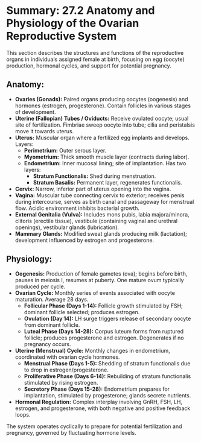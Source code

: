 # Summary: 27.2 Anatomy and Physiology of the Ovarian Reproductive System

This section describes the structures and functions of the reproductive organs in individuals assigned female at birth, focusing on egg (oocyte) production, hormonal cycles, and support for potential pregnancy.

## Anatomy:

*   **Ovaries (Gonads):** Paired organs producing oocytes (oogenesis) and hormones (estrogen, progesterone). Contain follicles in various stages of development.
*   **Uterine (Fallopian) Tubes / Oviducts:** Receive ovulated oocyte; usual site of fertilization. Fimbriae sweep oocyte into tube; cilia and peristalsis move it towards uterus.
*   **Uterus:** Muscular organ where a fertilized egg implants and develops. Layers:
    *   **Perimetrium:** Outer serous layer.
    *   **Myometrium:** Thick smooth muscle layer (contracts during labor).
    *   **Endometrium:** Inner mucosal lining; site of implantation. Has two layers:
        *   **Stratum Functionalis:** Shed during menstruation.
        *   **Stratum Basalis:** Permanent layer, regenerates functionalis.
*   **Cervix:** Narrow, inferior part of uterus opening into the vagina.
*   **Vagina:** Muscular tube connecting cervix to exterior; receives penis during intercourse, serves as birth canal and passageway for menstrual flow. Acidic environment inhibits bacterial growth.
*   **External Genitalia (Vulva):** Includes mons pubis, labia majora/minora, clitoris (erectile tissue), vestibule (containing vaginal and urethral openings), vestibular glands (lubrication).
*   **Mammary Glands:** Modified sweat glands producing milk (lactation); development influenced by estrogen and progesterone.

## Physiology:

*   **Oogenesis:** Production of female gametes (ova); begins before birth, pauses in meiosis I, resumes at puberty. One mature ovum typically produced per cycle.
*   **Ovarian Cycle:** Monthly series of events associated with oocyte maturation. Average 28 days.
    *   **Follicular Phase (Days 1-14):** Follicle growth stimulated by FSH; dominant follicle selected; produces estrogen.
    *   **Ovulation (Day 14):** LH surge triggers release of secondary oocyte from dominant follicle.
    *   **Luteal Phase (Days 14-28):** Corpus luteum forms from ruptured follicle; produces progesterone and estrogen. Degenerates if no pregnancy occurs.
*   **Uterine (Menstrual) Cycle:** Monthly changes in endometrium, coordinated with ovarian cycle hormones.
    *   **Menstrual Phase (Days 1-5):** Shedding of stratum functionalis due to drop in estrogen/progesterone.
    *   **Proliferative Phase (Days 6-14):** Rebuilding of stratum functionalis stimulated by rising estrogen.
    *   **Secretory Phase (Days 15-28):** Endometrium prepares for implantation, stimulated by progesterone; glands secrete nutrients.
*   **Hormonal Regulation:** Complex interplay involving GnRH, FSH, LH, estrogen, and progesterone, with both negative and positive feedback loops.

The system operates cyclically to prepare for potential fertilization and pregnancy, governed by fluctuating hormone levels.
